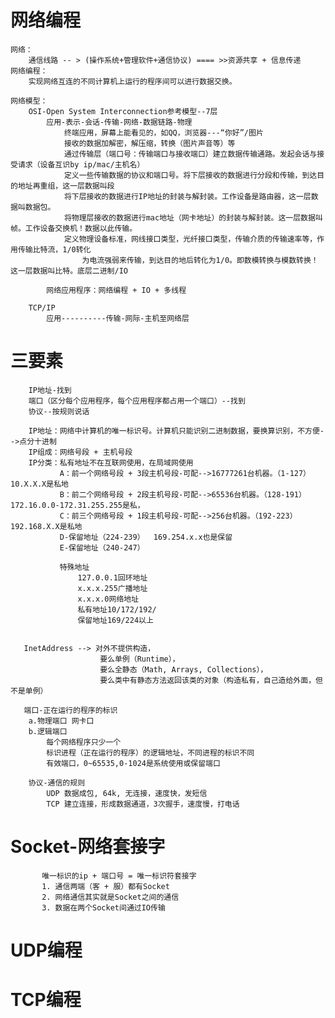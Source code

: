 
#   网络编程
    网络：
        通信线路 -- > (操作系统+管理软件+通信协议) ==== >>资源共享 + 信息传递
    网络编程：
        实现网络互连的不同计算机上运行的程序间可以进行数据交换。
        
    网络模型：
        OSI-Open System Interconnection参考模型--7层
            应用-表示-会话-传输-网络-数据链路-物理
                终端应用，屏幕上能看见的，如QQ，浏览器---“你好”/图片
                接收的数据加解密，解压缩，转换（图片声音等）等
                通过传输层（端口号：传输端口与接收端口）建立数据传输通路。发起会话与接受请求（设备互识by ip/mac/主机名）
                定义一些传输数据的协议和端口号。将下层接收的数据进行分段和传输，到达目的地址再重组，这一层数据叫段
                将下层接收的数据进行IP地址的封装与解封装。工作设备是路由器，这一层数据叫数据包。
                将物理层接收的数据进行mac地址（网卡地址）的封装与解封装。这一层数据叫帧。工作设备交换机！数据以此传输。
                定义物理设备标准，网线接口类型，光纤接口类型，传输介质的传输速率等，作用传输比特流，1/0转化
                    为电流强弱来传输，到达目的地后转化为1/0。即数模转换与模数转换！这一层数据叫比特。底层二进制/IO
                
            网络应用程序：网络编程 + IO + 多线程
            
        TCP/IP
            应用----------传输-网际-主机至网络层
            
#   三要素
        IP地址-找到
        端口（区分每个应用程序，每个应用程序都占用一个端口）--找到
        协议--按规则说话

        IP地址：网络中计算机的唯一标识号。计算机只能识别二进制数据，要换算识别，不方便-->点分十进制
        IP组成：网络号段 + 主机号段
        IP分类：私有地址不在互联网使用，在局域网使用
               A：前一个网络号段 + 3段主机号段-可配-->16777261台机器。（1-127）10.X.X.X是私地
               B：前二个网络号段 + 2段主机号段-可配-->65536台机器。（128-191）172.16.0.0-172.31.255.255是私，
               C：前三个网络号段 + 1段主机号段-可配-->256台机器。（192-223）192.168.X.X是私地
               D-保留地址（224-239）  169.254.x.x也是保留
               E-保留地址（240-247）
               
               特殊地址
                   127.0.0.1回环地址
                   x.x.x.255广播地址
                   x.x.x.0网络地址
                   私有地址10/172/192/
                   保留地址169/224以上
                   
               
       InetAddress --> 对外不提供构造，
                        要么单例（Runtime），
                        要么全静态（Math, Arrays, Collections），
                        要么类中有静态方法返回该类的对象（构造私有，自己造给外面，但不是单例）
       
       端口-正在运行的程序的标识
        a.物理端口 网卡口
        b.逻辑端口
            每个网络程序只少一个
            标识进程（正在运行的程序）的逻辑地址，不同进程的标识不同
            有效端口，0~65535,0-1024是系统使用或保留端口                 

        协议-通信的规则
            UDP 数据成包, 64k, 无连接，速度快，发短信
            TCP 建立连接，形成数据通道，3次握手，速度慢，打电话
            
            
#       Socket-网络套接字    
           唯一标识的ip + 端口号 = 唯一标识符套接字
           1. 通信两端（客 + 服）都有Socket
           2. 网络通信其实就是Socket之间的通信
           3. 数据在两个Socket间通过IO传输
            
#   UDP编程

#   TCP编程

